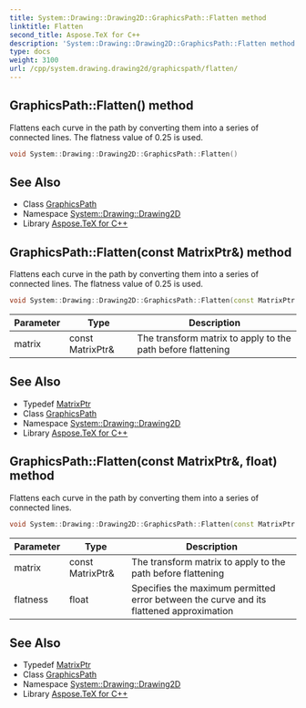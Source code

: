 ```yaml
---
title: System::Drawing::Drawing2D::GraphicsPath::Flatten method
linktitle: Flatten
second_title: Aspose.TeX for C++
description: 'System::Drawing::Drawing2D::GraphicsPath::Flatten method. Flattens each curve in the path by converting them into a series of connected lines. The flatness value of 0.25 is used in C++.'
type: docs
weight: 3100
url: /cpp/system.drawing.drawing2d/graphicspath/flatten/
---
```

## GraphicsPath::Flatten() method


Flattens each curve in the path by converting them into a series of connected lines. The flatness value of 0.25 is used.

```cpp
void System::Drawing::Drawing2D::GraphicsPath::Flatten()
```

## See Also

* Class [GraphicsPath](../)
* Namespace [System::Drawing::Drawing2D](../../)
* Library [Aspose.TeX for C++](../../../)
## GraphicsPath::Flatten(const MatrixPtr\&) method


Flattens each curve in the path by converting them into a series of connected lines. The flatness value of 0.25 is used.

```cpp
void System::Drawing::Drawing2D::GraphicsPath::Flatten(const MatrixPtr &matrix)
```


| Parameter | Type | Description |
| --- | --- | --- |
| matrix | const MatrixPtr\& | The transform matrix to apply to the path before flattening |

## See Also

* Typedef [MatrixPtr](../../matrixptr/)
* Class [GraphicsPath](../)
* Namespace [System::Drawing::Drawing2D](../../)
* Library [Aspose.TeX for C++](../../../)
## GraphicsPath::Flatten(const MatrixPtr\&, float) method


Flattens each curve in the path by converting them into a series of connected lines.

```cpp
void System::Drawing::Drawing2D::GraphicsPath::Flatten(const MatrixPtr &matrix, float flatness)
```


| Parameter | Type | Description |
| --- | --- | --- |
| matrix | const MatrixPtr\& | The transform matrix to apply to the path before flattening |
| flatness | float | Specifies the maximum permitted error between the curve and its flattened approximation |

## See Also

* Typedef [MatrixPtr](../../matrixptr/)
* Class [GraphicsPath](../)
* Namespace [System::Drawing::Drawing2D](../../)
* Library [Aspose.TeX for C++](../../../)
